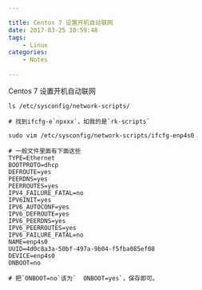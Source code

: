 ```yaml
---

title: Centos 7 设置开机自动联网
date: 2017-03-25 10:59:48
tags:
	- Linux
categories: 
	- Notes
	
---
```


Centos 7 设置开机自动联网


<!-- more -->



    ls /etc/sysconfig/network-scripts/
    
    # 找到ifcfg-e`npxxx`，如我的是`rk-scripts`
    
    sudo vim /etc/sysconfig/network-scripts/ifcfg-enp4s0
   
    # 一般文件里面有下面这些 
    TYPE=Ethernet
    BOOTPROTO=dhcp
    DEFROUTE=yes
    PEERDNS=yes
    PEERROUTES=yes
    IPV4_FAILURE_FATAL=no
    IPV6INIT=yes
    IPV6_AUTOCONF=yes
    IPV6_DEFROUTE=yes
    IPV6_PEERDNS=yes
    IPV6_PEERROUTES=yes
    IPV6_FAILURE_FATAL=no
    NAME=enp4s0
    UUID=4d0c8a3a-50bf-497a-9b04-f5fba085ef08
    DEVICE=enp4s0
    ONBOOT=no
    
    # 把`ONBOOT=no`该为`  ONBOOT=yes`，保存即可。